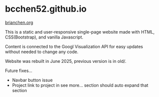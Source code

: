 # bcchen52.github.io

[brianchen.org](https://brianchen.org)

This is a static and user-responsive single-page website made with HTML, CSS(Bootstrap), and vanilla Javascript.

Content is connected to the Googl Visualization API for easy updates without needed to change any code.

Website was rebuilt in June 2025, previous version is in old/.

Future fixes...
- Navbar button issue
- Project link to project in see more... section should auto expand that section
